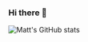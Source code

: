 ### Hi there 👋

![Matt's GitHub stats](https://github-readme-stats.vercel.app/api?username=matt-ngo&theme=gruvbox&show_icons=true&count_private=true)

<!--
**matt-ngo/matt-ngo** is a ✨ _special_ ✨ repository because its `README.md` (this file) appears on your GitHub profile.

Here are some ideas to get you started:

- 🔭 I’m currently working on ...
- 🌱 I’m currently learning ...
- 👯 I’m looking to collaborate on ...
- 🤔 I’m looking for help with ...
- 💬 Ask me about ...
- 📫 How to reach me: ...
- 😄 Pronouns: ...
- ⚡ Fun fact: ...
-->
